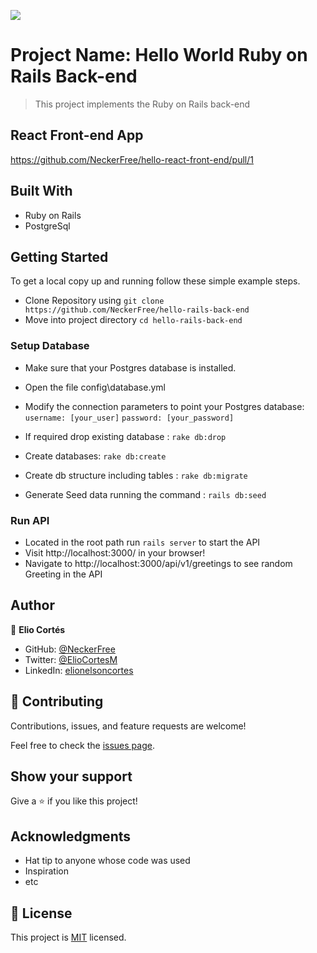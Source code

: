 ![](https://img.shields.io/badge/Microverse-blueviolet)

# Project Name: Hello World Ruby on Rails Back-end

> This project implements the Ruby on Rails back-end

## React Front-end App
https://github.com/NeckerFree/hello-react-front-end/pull/1

## Built With

- Ruby on Rails
- PostgreSql

## Getting Started

To get a local copy up and running follow these simple example steps.
- Clone Repository using
`git clone https://github.com/NeckerFree/hello-rails-back-end`
- Move into project directory
`cd hello-rails-back-end`

### Setup Database 
- Make sure that your Postgres database is installed.
-  Open the file config\database.yml
- Modify the connection parameters to point your Postgres database:
    `username: [your_user]`
    `password: [your_password]`

- If required drop existing database : `rake db:drop`
- Create databases: `rake db:create`
- Create db structure including tables : `rake db:migrate`
- Generate Seed data running the command : `rails db:seed`

### Run API 
- Located in the root path run `rails server` to start the API
- Visit http://localhost:3000/ in your browser!
- Navigate to http://localhost:3000/api/v1/greetings to see random Greeting in the API

## Author

👤 **Elio Cortés**

- GitHub: [@NeckerFree](https://github.com/NeckerFree)
- Twitter: [@ElioCortesM](https://twitter.com/ElioCortesM)
- LinkedIn: [elionelsoncortes](https://www.linkedin.com/in/elionelsoncortes/)


## 🤝 Contributing

Contributions, issues, and feature requests are welcome!

Feel free to check the [issues page](../../issues/).

## Show your support

Give a ⭐️ if you like this project!

## Acknowledgments

- Hat tip to anyone whose code was used
- Inspiration
- etc

## 📝 License

This project is [MIT](./LICENSE) licensed.
